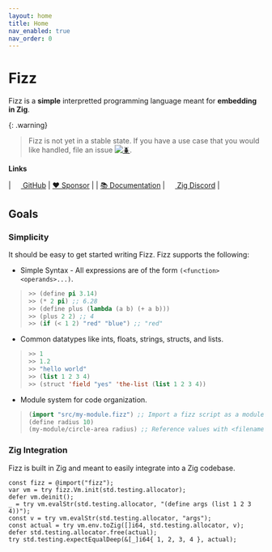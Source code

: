 ```yaml
---
layout: home
title: Home
nav_enabled: true
nav_order: 0
---
```


# Fizz

Fizz is a **simple** interpretted programming language meant for **embedding in
Zig**.

{: .warning}
> Fizz is not yet in a stable state. If you have a use case that you would like
> handled, file an issue [![🪲](Bug)](https://github.com/wmedrano/fizz/issues).

**Links**

| [<img width=16px src="https://github.githubassets.com/images/icons/emoji/octocat.png"> GitHub](https://github.com/wmedrano/fizz) | [❤ Sponsor](https://github.com/sponsors/wmedrano)                                                             |
| [📚 Documentation](https://wmedrano.github.io/fizz)                                                                              | [<img width=16px src="https://avatars.githubusercontent.com/u/27973237"> Zig Discord](https://discord.gg/zig) |

## Goals

### Simplicity

It should be easy to get started writing Fizz. Fizz supports the following:

- Simple Syntax - All expressions are of the form `(<function> <operands>...)`.
 > ```lisp
 > >> (define pi 3.14)
 > >> (* 2 pi) ;; 6.28
 > >> (define plus (lambda (a b) (+ a b)))
 > >> (plus 2 2) ;; 4
 > >> (if (< 1 2) "red" "blue") ;; "red"
 > ```
- Common datatypes like ints, floats, strings, structs, and lists.
 > ```lisp
 > >> 1
 > >> 1.2
 > >> "hello world"
 > >> (list 1 2 3 4)
 > >> (struct 'field "yes" 'the-list (list 1 2 3 4))
 > ```
- Module system for code organization.
 > ```lisp
 > (import "src/my-module.fizz") ;; Import a fizz script as a module.
 > (define radius 10)
 > (my-module/circle-area radius) ;; Reference values with <filename>/<identifier>.
 > ```

### Zig Integration

Fizz is built in Zig and meant to easily integrate into a Zig codebase.

```zig
const fizz = @import("fizz");
var vm = try fizz.Vm.init(std.testing.allocator);
defer vm.deinit();
_ = try vm.evalStr(std.testing.allocator, "(define args (list 1 2 3 4))");
const v = try vm.evalStr(std.testing.allocator, "args");
const actual = try vm.env.toZig([]i64, std.testing.allocator, v);
defer std.testing.allocator.free(actual);
try std.testing.expectEqualDeep(&[_]i64{ 1, 2, 3, 4 }, actual);
```
